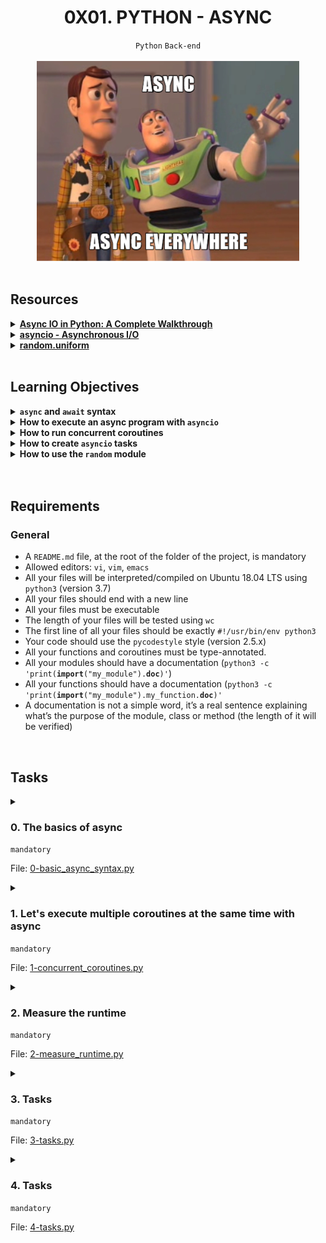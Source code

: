 <h1 align="center"><b>0X01. PYTHON - ASYNC</b></h1>
<div align="center"><code>Python</code> <code>Back-end</code></div>

<br>
<div align="center"><img alt="" src="https://github.com/codenvibes/alx-backend-python/blob/master/0x01-python_async_function/images/4aeaa9c3cb1f316c05c4.png"></div>

<!-- <br>
<hr>
<h3><a href=>Notes</a></h3>
<hr> -->


<!--==================================================-->
<br>

## Resources
<details>
<summary><b><a href="https://realpython.com/async-io-python/">Async IO in Python: A Complete Walkthrough</a></b></summary><br>


<br><p align="center">※※※※※※※※※※※※</p><br>
</details>


<details>
<summary><b><a href="https://docs.python.org/3/library/asyncio.html">asyncio - Asynchronous I/O</a></b></summary><br>


<br><p align="center">※※※※※※※※※※※※</p><br>
</details>


<details>
<summary><b><a href="https://docs.python.org/3/library/random.html#random.uniform">random.uniform</a></b></summary><br>


<br><p align="center">※※※※※※※※※※※※</p><br>
</details>



<!--==================================================-->
<br>

## Learning Objectives
<details>
<summary><b><a href=" "> </a><code>async</code> and <code>await</code> syntax</b></summary><br>


<br><p align="center">※※※※※※※※※※※※</p><br>
</details>


<details>
<summary><b><a href=" "> </a>How to execute an async program with <code>asyncio</code></b></summary><br>


<br><p align="center">※※※※※※※※※※※※</p><br>
</details>


<details>
<summary><b><a href=" "> </a>How to run concurrent coroutines</b></summary><br>


<br><p align="center">※※※※※※※※※※※※</p><br>
</details>


<details>
<summary><b><a href=" "> </a>How to create <code>asyncio</code> tasks</b></summary><br>


<br><p align="center">※※※※※※※※※※※※</p><br>
</details>


<details>
<summary><b><a href=" "> </a>How to use the <code>random</code> module</b></summary><br>


<br><p align="center">※※※※※※※※※※※※</p><br>
</details>



<br>

<!--==================================================-->
<br>

## Requirements
<h3>General</h3>

- A <code>README.md</code> file, at the root of the folder of the project, is mandatory
- Allowed editors: <code>vi</code>, <code>vim</code>, <code>emacs</code>
- All your files will be interpreted/compiled on Ubuntu 18.04 LTS using <code>python3</code> (version 3.7)
- All your files should end with a new line
- All your files must be executable
- The length of your files will be tested using <code>wc</code>
- The first line of all your files should be exactly <code>#!/usr/bin/env python3</code>
- Your code should use the <code>pycodestyle</code> style (version 2.5.x)
- All your functions and coroutines must be type-annotated.
- All your modules should have a documentation (<code>python3 -c 'print(__import__("my_module").__doc__)'</code>)
- All your functions should have a documentation (<code>python3 -c 'print(__import__("my_module").my_function.__doc__)'</code>
- A documentation is not a simple word, it’s a real sentence explaining what’s the purpose of the module, class or method (the length of it will be verified)

<!--==================================================-->
<br>

## Tasks
<details>
<summary>

### 0. The basics of async
`mandatory`

File: [0-basic_async_syntax.py]()
</summary>

<p>Write an asynchronous coroutine that takes in an integer argument (<code>max_delay</code>, with a default value of 10) named <code>wait_random</code> that waits for a random delay between 0 and <code>max_delay</code> (included and float value) seconds and eventually returns it.</p>

<p>Use the <code>random</code> module.</p>

<pre><code>bob@dylan:~$ cat 0-main.py
#!/usr/bin/env python3

import asyncio

wait_random = __import__('0-basic_async_syntax').wait_random

print(asyncio.run(wait_random()))
print(asyncio.run(wait_random(5)))
print(asyncio.run(wait_random(15)))

bob@dylan:~$ ./0-main.py
9.034261504534394
1.6216525464615306
10.634589756751769
</code></pre>


</details>

<details>
<summary>

### 1. Let's execute multiple coroutines at the same time with async
`mandatory`

File: [1-concurrent_coroutines.py]()
</summary>

<p>Import <code>wait_random</code> from the previous python file that you’ve written and write an async routine called <code>wait_n</code> that takes in 2 int arguments (in this order): <code>n</code> and <code>max_delay</code>. You will spawn <code>wait_random</code> <code>n</code> times with the specified <code>max_delay</code>.</p>

<p><code>wait_n</code> should return the list of all the delays (float values). The list of the delays should be in ascending order without using <code>sort()</code> because of concurrency.</p>

<pre><code>bob@dylan:~$ cat 1-main.py
#!/usr/bin/env python3
'''
Test file for printing the correct output of the wait_n coroutine
'''
import asyncio

wait_n = __import__('1-concurrent_coroutines').wait_n

print(asyncio.run(wait_n(5, 5)))
print(asyncio.run(wait_n(10, 7)))
print(asyncio.run(wait_n(10, 0)))

bob@dylan:~$ ./1-main.py
[0.9693881173832269, 1.0264573845731002, 1.7992690129519855, 3.641373003434587, 4.500011569340617]
[0.07256214141415429, 1.518551245602588, 3.355762808432721, 3.7032593997182923, 3.7796178143655546, 4.744537840582318, 5.50781365463315, 5.758942587637626, 6.109707751654879, 6.831351588271327]
[0.0, 0.0, 0.0, 0.0, 0.0, 0.0, 0.0, 0.0, 0.0, 0.0]
</code></pre>

<p>The output for your answers might look a little different and that’s okay.</p>


</details>

<details>
<summary>

### 2. Measure the runtime
`mandatory`

File: [2-measure_runtime.py]()
</summary>

<p>From the previous file, import <code>wait_n</code> into <code>2-measure_runtime.py</code>.</p>

<p>Create a <code>measure_time</code> function with integers <code>n</code> and <code>max_delay</code> as arguments that measures the total execution time for <code>wait_n(n, max_delay)</code>, and returns <code>total_time / n</code>.  Your function should return a float.</p>

<p>Use the <code>time</code> module to measure an approximate elapsed time.</p>

<pre><code>bob@dylan:~$ cat 2-main.py
#!/usr/bin/env python3

measure_time = __import__('2-measure_runtime').measure_time

n = 5
max_delay = 9

print(measure_time(n, max_delay))

bob@dylan:~$ ./2-main.py
1.759705400466919
</code></pre>


</details>

<details>
<summary>

### 3. Tasks
`mandatory`

File: [3-tasks.py]()
</summary>

<p>Import <code>wait_random</code> from <code>0-basic_async_syntax</code>.</p>

<p>Write a function (do not create an async function, use the regular function syntax to do this) <code>task_wait_random</code> that takes an integer <code>max_delay</code> and returns a <code>asyncio.Task</code>.</p>

<pre><code>bob@dylan:~$ cat 3-main.py
#!/usr/bin/env python3

import asyncio

task_wait_random = __import__('3-tasks').task_wait_random


async def test(max_delay: int) -&gt; float:
    task = task_wait_random(max_delay)
    await task
    print(task.__class__)

asyncio.run(test(5))

bob@dylan:~$ ./3-main.py
&lt;class '_asyncio.Task'&gt;
</code></pre>


</details>

<details>
<summary>

### 4. Tasks
`mandatory`

File: [4-tasks.py]()
</summary>

<p>Take the code from <code>wait_n</code> and alter it into a new function <code>task_wait_n</code>.  The code is nearly identical to <code>wait_n</code> except <code>task_wait_random</code> is being called.</p>

<pre><code>bob@dylan:~$ cat 4-main.py
#!/usr/bin/env python3

import asyncio

task_wait_n = __import__('4-tasks').task_wait_n

n = 5
max_delay = 6
print(asyncio.run(task_wait_n(n, max_delay)))

bob@dylan:~$ ./4-main.py
[0.2261658205652346, 1.1942770588220557, 1.8410422186086628, 2.1457353803430523, 4.002505454641153]
</code></pre>


</details>


